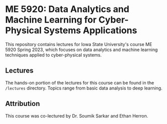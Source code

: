 # ME 5920: Data Analytics and Machine Learning for Cyber-Physical Systems Applications

This repository contains lectures for Iowa State University's course ME 5920 Spring 2023, which focuses on data analytics and machine learning techniques applied to cyber-physical systems.

## Lectures

The hands-on portion of the lectures for this course can be found in the `/lectures` directory. Topics range from basic data analysis to deep learning.

## Attribution

This course was co-lectured by Dr. Soumik Sarkar and Ethan Herron.

